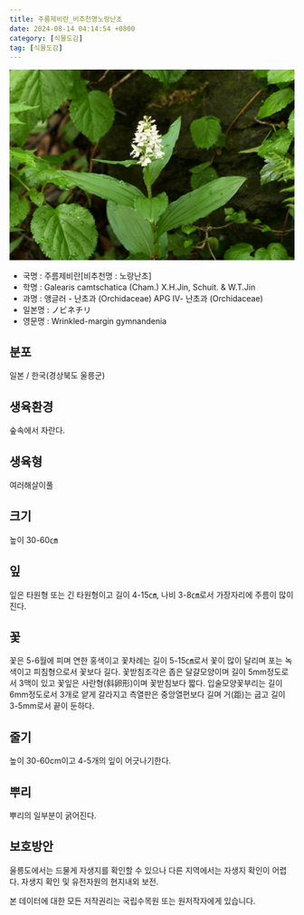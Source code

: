 ```yaml
---
title: 주름제비란_비추천명노랑난초
date: 2024-08-14 04:14:54 +0800
category: [식물도감]
tag: [식물도감]
---
```




![주름제비란[비추천명 : 노랑난초]](/assets/img/fileUpload/plants/basic/Orchidaceae/Gymnadenia/6275/6275_1_th2.JPG)
- 국명 : 주름제비란[비추천명 : 노랑난초]
- 학명 : Galearis camtschatica (Cham.) X.H.Jin, Schuit. & W.T.Jin
- 과명 : 앵글러 - 난초과 (Orchidaceae) APG Ⅳ- 난초과 (Orchidaceae)
- 일본명 : ノビネチリ
- 영문명 : Wrinkled-margin gymnandenia


## 분포
일본 / 한국(경상북도 울릉군) 
## 생육환경
숲속에서 자란다.
## 생육형
여러해살이풀
## 크기
높이 30-60㎝
## 잎
잎은 타원형 또는 긴 타원형이고 길이 4-15㎝, 나비 3-8㎝로서 가장자리에 주름이 많이 진다.
## 꽃
꽃은 5-6월에 피며 연한 홍색이고 꽃차례는 길이 5-15㎝로서 꽃이 많이 달리며 포는 녹색이고 피침형으로서 꽃보다 길다. 꽃받침조각은 좁은 달걀모양이며 길이 5mm정도로서 3맥이 있고 꽃잎은 사란형(斜卵形)이며 꽃받침보다 짧다. 입술모양꽃부리는 길이 6mm정도로서 3개로 얕게 갈라지고 측열판은 중앙열편보다 길며 거(距)는 굽고 길이 3-5mm로서 끝이 둔하다.
## 줄기
높이 30-60cm이고 4-5개의 잎이 어긋나기한다.
## 뿌리
뿌리의 일부분이 굵어진다.
## 보호방안
울릉도에서는 드물게 자생지를 확인할 수 있으나 다른 지역에서는 자생지 확인이 어렵다. 자생지 확인 및 유전자원의 현지내외 보전.






본 데이터에 대한 모든 저작권리는 국립수목원 또는 원저작자에게 있습니다.
